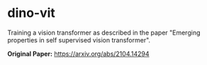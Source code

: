 # dino-vit
Training a vision transformer as described in the paper "Emerging properties in self supervised vision transformer".  

**Original Paper:** https://arxiv.org/abs/2104.14294
